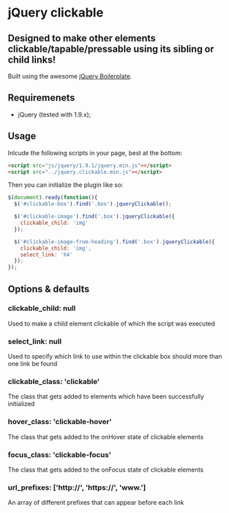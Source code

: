 # jQuery clickable
## Designed to make other elements clickable/tapable/pressable using its sibling or child links!

Built using the awesome <a href="https://github.com/jquery-boilerplate/boilerplate/">jQuery Boilerplate</a>.

## Requiremenets
 - jQuery (tested with 1.9.x);

## Usage
Inlcude the following scripts in your page, best at the bottom:
```html
<script src="js/jquery/1.9.1/jquery.min.js"></script>
<script src="../jquery.clickable.min.js"></script>
```
Then you can initialize the plugin like so:
```javascript
$(document).ready(function(){
  $('#clickable-box').find('.box').jqueryClickable();

  $('#clickable-image').find('.box').jqueryClickable({
    clickable_child: 'img'
  });

  $('#clickable-image-from-heading').find('.box').jqueryClickable({
    clickable_child: 'img',
    select_link: 'h4'
  });
});
```

## Options & defaults
### clickable_child: null
Used to make a child element clickable of which the script was executed

### select_link: null
Used to specify which link to use within the clickable box should more than one link be found

### clickable_class: 'clickable'
The class that gets added to elements which have been successfully initialized

### hover_class: 'clickable-hover'
The class that gets added to the onHover state of clickable elements

### focus_class: 'clickable-focus'
The class that gets added to the onFocus state of clickable elements

### url_prefixes: ['http://', 'https://', 'www.']
An array of different prefixes that can appear before each link
